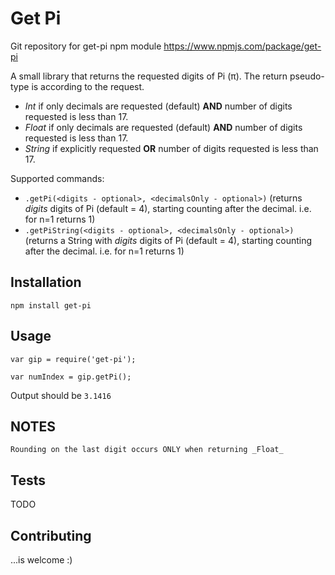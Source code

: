 Get Pi
=========

Git repository for get-pi npm module https://www.npmjs.com/package/get-pi

A small library that returns the requested digits of Pi (π). The return pseudo-type is according to the request.
 * _Int_  if only decimals are requested (default) __AND__ number of digits requested is less than 17.
 * _Float_  if only decimals are requested (default) __AND__ number of digits requested is less than 17. 
 * _String_  if explicitly requested __OR__ number of digits requested is less than 17. 


Supported commands:
 - `.getPi(<digits - optional>, <decimalsOnly - optional>)` (returns _digits_ digits of Pi (default = 4), starting counting after the decimal. i.e. for n=1 returns 1)
 - `.getPiString(<digits - optional>, <decimalsOnly - optional>)` (returns a String with _digits_ digits of Pi (default = 4), starting counting after the decimal. i.e. for n=1 returns 1)


## Installation

  `npm install get-pi`

## Usage

    var gip = require('get-pi');

    var numIndex = gip.getPi();
  
  
  Output should be `3.1416`

## NOTES

    Rounding on the last digit occurs ONLY when returning _Float_

## Tests

  TODO

## Contributing

...is welcome :)
